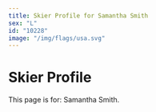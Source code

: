 ```yaml
---
title: Skier Profile for Samantha Smith
sex: "L"
id: "10228"
image: "/img/flags/usa.svg" 
---
```


# Skier Profile

This page is for: Samantha Smith.
    